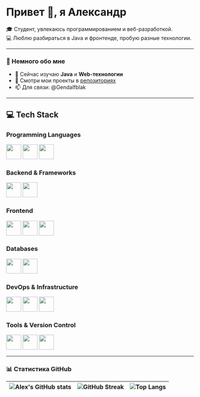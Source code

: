 # Привет 👋, я Александр 

🎓 Студент, увлекаюсь программированием и веб-разработкой.  
💻 Люблю разбираться в Java и фронтенде, пробую разные технологии.  

---

### 🚀 Немного обо мне
- 🌱 Сейчас изучаю **Java** и **Web-технологии**  
- 🔭 Смотри мои проекты в [репозиториях](https://github.com/alex-tyz?tab=repositories)  
- 📫 Для связи: @Gendalfblak  

---

## 💻 Tech Stack

### Programming Languages
<p>
  <img src="https://cdn.jsdelivr.net/gh/devicons/devicon/icons/java/java-original.svg" width="40" height="40"/> 
  <img src="https://cdn.jsdelivr.net/gh/devicons/devicon/icons/javascript/javascript-original.svg" width="40" height="40"/>
  <img src="https://cdn.jsdelivr.net/gh/devicons/devicon/icons/python/python-original.svg" width="40" height="40"/>
</p>

### Backend & Frameworks
<p>
  <img src="https://cdn.jsdelivr.net/gh/devicons/devicon/icons/spring/spring-original.svg" width="40" height="40"/> 
  <img src="https://cdn.jsdelivr.net/gh/devicons/devicon/icons/nodejs/nodejs-original.svg" width="40" height="40"/>
</p>

### Frontend
<p>
  <img src="https://cdn.jsdelivr.net/gh/devicons/devicon/icons/vuejs/vuejs-original.svg" width="40" height="40"/> 
  <img src="https://cdn.jsdelivr.net/gh/devicons/devicon/icons/html5/html5-original.svg" width="40" height="40"/> 
  <img src="https://cdn.jsdelivr.net/gh/devicons/devicon/icons/css3/css3-original.svg" width="40" height="40"/> 
</p>

### Databases
<p>
  <img src="https://cdn.jsdelivr.net/gh/devicons/devicon/icons/postgresql/postgresql-original.svg" width="40" height="40"/> 
  <img src="https://cdn.jsdelivr.net/gh/devicons/devicon/icons/mysql/mysql-original.svg" width="40" height="40"/> 
</p>

### DevOps & Infrastructure
<p>
  <img src="https://cdn.jsdelivr.net/gh/devicons/devicon/icons/docker/docker-original.svg" width="40" height="40"/> 
  <img src="https://cdn.jsdelivr.net/gh/devicons/devicon/icons/nginx/nginx-original.svg" width="40" height="40"/> 
  <img src="https://cdn.jsdelivr.net/gh/devicons/devicon/icons/linux/linux-original.svg" width="40" height="40"/> 
</p>

### Tools & Version Control
<p>
  <img src="https://cdn.jsdelivr.net/gh/devicons/devicon/icons/git/git-original.svg" width="40" height="40"/> 
  <img src="https://cdn.jsdelivr.net/gh/devicons/devicon/icons/github/github-original.svg" width="40" height="40"/> 
  <img src="https://cdn.jsdelivr.net/gh/devicons/devicon/icons/vscode/vscode-original.svg" width="40" height="40"/> 
</p>


---
### 📊 Статистика GitHub

| ![Alex's GitHub stats](https://github-readme-stats.vercel.app/api?username=alex-tyz&show_icons=true&theme=radical) | ![GitHub Streak](https://github-readme-streak-stats.herokuapp.com/?user=alex-tyz&theme=radical) | ![Top Langs](https://github-readme-stats.vercel.app/api/top-langs/?username=alex-tyz&layout=compact&theme=radical) |
|---|---|---|


